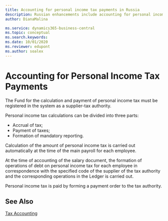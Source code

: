 ```yaml
---
title: Accounting for personal income tax payments in Russia
description: Russian enhancements include accounting for personal income tax payments.
author: DianaMalina

ms.service: dynamics365-business-central
ms.topic: conceptual
ms.search.keywords:
ms.date: 10/01/2020
ms.reviewer: edupont
ms.author: soalex
---
```


# Accounting for Personal Income Tax Payments

The Fund for the calculation and payment of personal income tax must be registered in the system as a supplier-tax authority.

Personal income tax calculations can be divided into three parts:

- Accrual of tax;
- Payment of taxes;
- Formation of mandatory reporting.

Calculation of the amount of personal income tax is carried out automatically at the time of the main payroll for each employee.

At the time of accounting of the salary document, the formation of operations of debt on personal income tax for each employee in correspondence with the specified code of the supplier of the tax authority and the corresponding operations in the Ledger is carried out.

Personal income tax is paid by forming a payment order to the tax authority.

## See Also

[Tax Accounting](Tax-Accounting.md)
